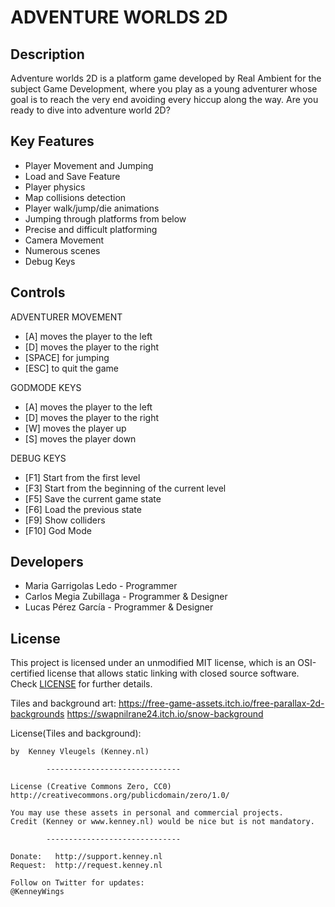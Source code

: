 # ADVENTURE WORLDS 2D

## Description

Adventure worlds 2D is a platform game developed by Real Ambient for the subject Game Development, where you play as a young adventurer whose goal is to reach the very end avoiding every hiccup along the way. Are you ready to dive into adventure world 2D?

## Key Features

 - Player Movement and Jumping
 - Load and Save Feature
 - Player physics
 - Map collisions detection
 - Player walk/jump/die animations
 - Jumping through platforms from below
 - Precise and difficult platforming
 - Camera Movement
 - Numerous scenes
 - Debug Keys



 
## Controls

 ADVENTURER MOVEMENT
 - [A] moves the player to the left
 - [D] moves the player to the right
 - [SPACE] for jumping
 - [ESC] to quit the game

 GODMODE KEYS 
 - [A] moves the player to the left
 - [D] moves the player to the right
 - [W] moves the player up
 - [S] moves the player down

 DEBUG KEYS
 - [F1] Start from the first level
 - [F3] Start from the beginning of the current level
 - [F5] Save the current game state
 - [F6] Load the previous state 
 - [F9] Show colliders
 - [F10] God Mode

## Developers

 - Maria Garrigolas Ledo - Programmer
 - Carlos Megia Zubillaga - Programmer & Designer
 - Lucas Pérez García - Programmer & Designer

## License

This project is licensed under an unmodified MIT license, which is an OSI-certified license that allows static linking with closed source software. Check [LICENSE](LICENSE) for further details.


Tiles and background art: https://free-game-assets.itch.io/free-parallax-2d-backgrounds
https://swapnilrane24.itch.io/snow-background

License(Tiles and background): 
	

	by  Kenney Vleugels (Kenney.nl)

			------------------------------

	License (Creative Commons Zero, CC0)
	http://creativecommons.org/publicdomain/zero/1.0/

	You may use these assets in personal and commercial projects.
	Credit (Kenney or www.kenney.nl) would be nice but is not mandatory.

			------------------------------

	Donate:   http://support.kenney.nl
	Request:  http://request.kenney.nl

	Follow on Twitter for updates:
	@KenneyWings



